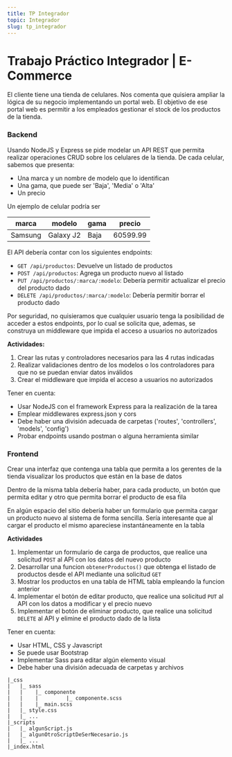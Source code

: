 ```yaml
---
title: TP Integrador
topic: Integrador
slug: tp_integrador
---
```


# Trabajo Práctico Integrador | E-Commerce

El cliente tiene una tienda de celulares. Nos comenta que quisiera ampliar la lógica de su negocio implementando un portal web. El objetivo de ese portal web es permitir a los empleados gestionar el stock de los productos de la tienda.

### Backend

Usando NodeJS y Express se pide modelar un API REST que permita realizar operaciones CRUD sobre los celulares de la tienda. De cada celular, sabemos que presenta:

- Una marca y un nombre de modelo que lo identifican
- Una gama, que puede ser 'Baja', 'Media' o 'Alta'
- Un precio

Un ejemplo de celular podría ser

| marca   | modelo    | gama | precio   |
| ------- | --------- | ---- | -------- |
| Samsung | Galaxy J2 | Baja | 60599.99 |

El API debería contar con los siguientes endpoints:

- `GET /api/productos`: Devuelve un listado de productos
- `POST /api/productos`: Agrega un producto nuevo al listado
- `PUT /api/productos/:marca/:modelo`: Debería permitir actualizar el precio del producto dado
- `DELETE /api/productos/:marca/:modelo`: Debería permitir borrar el producto dado

Por seguridad, no quisieramos que cualquier usuario tenga la posibilidad de acceder a estos endpoints, por lo cual se solicita que, ademas, se construya un middleware que impida el acceso a usuarios no autorizados

**Actividades:**

1. Crear las rutas y controladores necesarios para las 4 rutas indicadas
2. Realizar validaciones dentro de los modelos o los controladores para que no se puedan enviar datos inválidos
3. Crear el middleware que impida el acceso a usuarios no autorizados

Tener en cuenta:

- Usar NodeJS con el framework Express para la realización de la tarea
- Emplear middlewares express.json y cors
- Debe haber una división adecuada de carpetas ('routes', 'controllers', 'models', 'config')
- Probar endpoints usando postman o alguna herramienta similar

### Frontend

Crear una interfaz que contenga una tabla que permita a los gerentes de la tienda visualizar los productos que están en la base de datos

Dentro de la misma tabla debería haber, para cada producto, un botón que permita editar y otro que permita borrar el producto de esa fila

En algún espacio del sitio debería haber un formulario que permita cargar un producto nuevo al sistema de forma sencilla. Sería interesante que al cargar el producto el mismo apareciese instantáneamente en la tabla

**Actividades**

1. Implementar un formulario de carga de productos, que realice una solicitud `POST` al API con los datos del nuevo producto
2. Desarrollar una funcion `obtenerProductos()` que obtenga el listado de productos desde el API mediante una solicitud `GET`
3. Mostrar los productos en una tabla de HTML tabla empleando la funcion anterior
4. Implementar el botón de editar producto, que realice una solicitud `PUT` al API con los datos a modificar y el precio nuevo
5. Implementar el botón de eliminar producto, que realice una solicitud `DELETE` al API y elimine el producto dado de la lista

Tener en cuenta:

- Usar HTML, CSS y Javascript
- Se puede usar Bootstrap
- Implementar Sass para editar algún elemento visual
- Debe haber una división adecuada de carpetas y archivos

```
|_css
|   |_ sass
|   |    |_ componente
|   |    |         |_ componente.scss
|   |    |_ main.scss
|   |_ style.css
|   |_ ...
|_scripts
|   |_ algunScript.js
|   |_ algunOtroScriptDeSerNecesario.js
|   |_ ...
|_index.html
```
